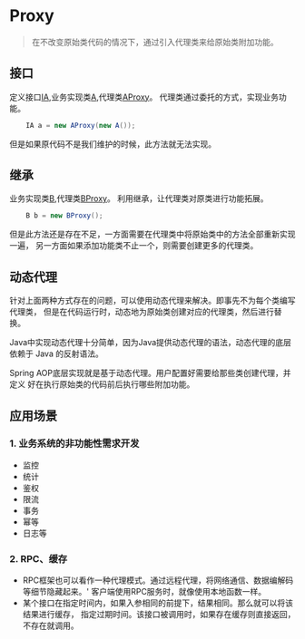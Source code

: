 # Proxy
> 在不改变原始类代码的情况下，通过引入代理类来给原始类附加功能。

## 接口
定义接口[IA](./IA.java),业务实现类[A](./A.java),代理类[AProxy](./AProxy.java)。
代理类通过委托的方式，实现业务功能。
```java
    IA a = new AProxy(new A());
```
但是如果原代码不是我们维护的时候，此方法就无法实现。
## 继承
业务实现类[B](./B.java),代理类[BProxy](./BProxy.java)。
利用继承，让代理类对原类进行功能拓展。
```java
    B b = new BProxy();
```
但是此方法还是存在不足，一方面需要在代理类中将原始类中的方法全部重新实现一遍，
另一方面如果添加功能类不止一个，则需要创建更多的代理类。
## 动态代理
针对上面两种方式存在的问题，可以使用动态代理来解决。即事先不为每个类编写代理类，
但是在代码运行时，动态地为原始类创建对应的代理类，然后进行替换。

Java中实现动态代理十分简单，因为Java提供动态代理的语法，动态代理的底层依赖于
Java 的反射语法。

Spring AOP底层实现就是基于动态代理。用户配置好需要给那些类创建代理，并定义
好在执行原始类的代码前后执行哪些附加功能。
## 应用场景
### 1. 业务系统的非功能性需求开发
- 监控
- 统计
- 鉴权
- 限流
- 事务
- 幂等
- 日志等

### 2. RPC、缓存
- RPC框架也可以看作一种代理模式。通过远程代理，将网络通信、数据编解码等细节隐藏起来。'
  客户端使用RPC服务时，就像使用本地函数一样。
- 某个接口在指定时间内，如果入参相同的前提下，结果相同。那么就可以将该结果进行缓存，
  指定过期时间。该接口被调用时，如果存在缓存则直接返回，不存在就调用。